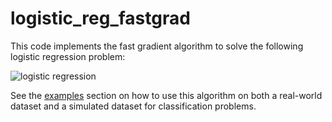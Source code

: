 logistic_reg_fastgrad
=====================

This code implements the fast gradient algorithm to solve the following logistic regression problem:

![logistic regression](https://github.com/drjordy66/logistic_reg_fastgrad/blob/master/images/problem.PNG "logistic regression")

See the [examples](https://github.com/drjordy66/logistic_reg_fastgrad/tree/master/examples) section on how to use this algorithm on both a real-world dataset and a simulated dataset for classification problems.